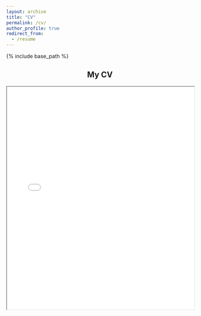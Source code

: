 ```yaml
---
layout: archive
title: "CV"
permalink: /cv/
author_profile: true
redirect_from:
  - /resume
---
```


{% include base_path %}

<!-- Embedding PDF hosted in GitHub repository --> 

<div style="text-align: center;"> <h2>My CV</h2> <iframe src="{{ site.baseurl }}/assets/VB_CV_0325.pdf" width="100%" height="600px"></iframe> </div>
